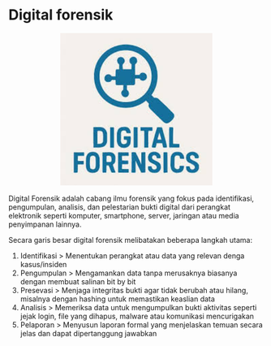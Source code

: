 # Digital forensik

<p align="center">
  <img src="../assets/df.jpeg" width="300">
</p>

Digital Forensik adalah cabang ilmu forensik yang fokus pada identifikasi, pengumpulan, analisis, dan pelestarian bukti digital dari perangkat elektronik seperti komputer, smartphone, server, jaringan atau media penyimpanan lainnya.

Secara garis besar digital forensik melibatakan beberapa langkah utama:

1. Identifikasi > Menentukan perangkat atau data yang relevan denga kasus/insiden
2. Pengumpulan  > Mengamankan data tanpa merusaknya biasanya dengan membuat salinan bit by bit
3. Presevasi > Menjaga integritas bukti agar tidak berubah atau hilang, misalnya dengan hashing untuk memastikan keaslian data
4. Analisis > Memeriksa data untuk mengumpulkan bukti aktivitas seperti jejak login, file yang dihapus, malware atau komunikasi mencurigakan
5. Pelaporan > Menyusun laporan formal yang menjelaskan temuan secara jelas dan dapat dipertanggung jawabkan  
